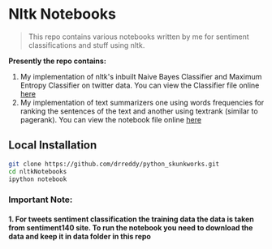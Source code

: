 Nltk Notebooks
==

> This repo contains various notebooks written by me for sentiment classifications and stuff using nltk.

**Presently the repo contains:**

1. My implementation of nltk's inbuilt Naive Bayes Classifier and Maximum Entropy Classifier on twitter data. You can view the Classifier file online [here](http://nbviewer.ipython.org/github/drreddy/python_skunkworks/blob/master/nltkNotebooks/nltk_sent_classifiers.ipynb)
2. My implementation of text summarizers one using words frequencies for ranking the sentences of the text and another using textrank (similar to pagerank). You can view the notebook file online [here](http://nbviewer.ipython.org/github/drreddy/python_skunkworks/blob/master/nltkNotebooks/nltk_summarizer.ipynb)


Local Installation
--------------
```sh
git clone https://github.com/drreddy/python_skunkworks.git
cd nltkNotebooks
ipython notebook
```

### Important Note:
#### 1. For tweets sentiment classification the training data the data is taken from sentiment140 site. To run the notebook you need to download the data and keep it in data folder in this repo